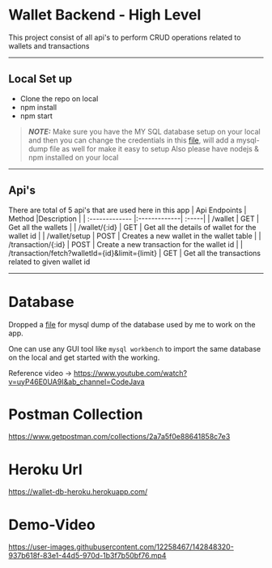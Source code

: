 # Wallet Backend - High Level

This project consist of all api's to perform CRUD operations related to wallets and transactions

---

## Local Set up

* Clone the repo on local
* npm install
* npm start

> **_NOTE:_** Make sure you have the MY SQL database setup on your local and then you can change the credentials in this [file](/app/config/db.config.js), will add a mysql-dump file as well for make it easy to setup
> Also please have nodejs & npm installed on your local

---

## Api's

There are total of 5 api's that are used here in this app
| Api Endpoints | Method        |Description  |
| :------------- |:-------------| :-----|
| /wallet      | GET | Get all the wallets |
| /wallet/{:id}      | GET      |   Get all the details of wallet for the wallet id |
| /wallet/setup | POST      |    Creates a new wallet in the wallet table |
| /transaction/{:id}      | POST      |   Create a new transaction for the wallet id |
| /transaction/fetch?walletId={id}&limit={limit} | GET | Get all the transactions related to given wallet id

---

# Database
Dropped a [file](Dump20211122.sql) for mysql dump of the database used by me to work on the app.

One can use any GUI tool like `mysql workbench` to import the same database on the local and get started with the working.

Reference video -> https://www.youtube.com/watch?v=uyP46E0UA9I&ab_channel=CodeJava

# Postman Collection
https://www.getpostman.com/collections/2a7a5f0e88641858c7e3

# Heroku Url
https://wallet-db-heroku.herokuapp.com/

# Demo-Video

https://user-images.githubusercontent.com/12258467/142848320-937b618f-83e1-44d5-970d-1b3f7b50bf76.mp4



